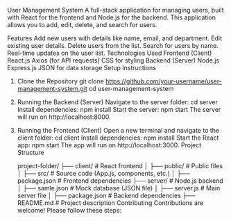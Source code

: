 User Management System
A full-stack application for managing users, built with React for the frontend and Node.js for the backend. This application allows you to add, edit, delete, and search for users.

Features
Add new users with details like name, email, and department.
Edit existing user details.
Delete users from the list.
Search for users by name.
Real-time updates on the user list.
Technologies Used
Frontend (Client)
React.js
Axios (for API requests)
CSS for styling
Backend (Server)
Node.js
Express.js
JSON for data storage
Setup Instructions

1. Clone the Repository
   git clone https://github.com/your-username/user-management-system.git
   cd user-management-system
2. Running the Backend (Server)
   Navigate to the server folder:
   cd server
   Install dependencies:
   npm install
   Start the server:
   npm start
   The server will run on http://localhost:8000.
3. Running the Frontend (Client)
   Open a new terminal and navigate to the client folder:
   cd client
   Install dependencies:
   npm install
   Start the React app:
   npm start
   The app will run on http://localhost:3000.
   Project Structure

   project-folder/
   ├── client/ # React frontend
   │ ├── public/ # Public files
   │ ├── src/ # Source code (App.js, components, etc.)
   │ ├── package.json # Frontend dependencies
   ├── server/ # Node.js backend
   │ ├── samle.json # Mock database (JSON file)
   │ ├── server.js # Main server file
   │ ├── package.json # Backend dependencies
   ├── README.md # Project description
   Contributing
   Contributions are welcome! Please follow these steps:
